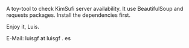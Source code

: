 A toy-tool to check KimSufi server availability. It use BeautifulSoup and requests packages. 
Install the dependencies first.

Enjoy it, Luis.

E-Mail: luisgf at luisgf . es

